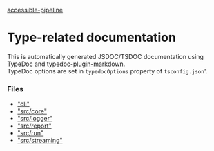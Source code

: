 [accessible-pipeline](README.md)

# Type-related documentation

This is automatically generated JSDOC/TSDOC documentation using [TypeDoc](https://github.com/TypeStrong/typedoc) and [typedoc-plugin-markdown](https://github.com/tom-grey/typedoc-plugin-markdown).  
TypeDoc options are set in `typedocOptions` property of `tsconfig.json`'.

### Files

* ["cli"](modules/_cli_.md)
* ["src/core"](modules/_src_core_.md)
* ["src/logger"](modules/_src_logger_.md)
* ["src/report"](modules/_src_report_.md)
* ["src/run"](modules/_src_run_.md)
* ["src/streaming"](modules/_src_streaming_.md)
